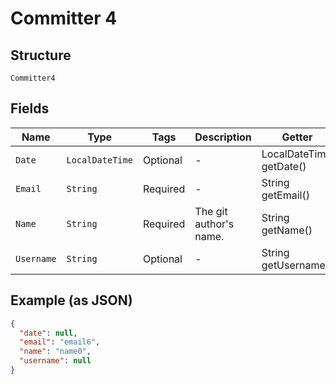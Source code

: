 
# Committer 4

## Structure

`Committer4`

## Fields

| Name | Type | Tags | Description | Getter | Setter |
|  --- | --- | --- | --- | --- | --- |
| `Date` | `LocalDateTime` | Optional | - | LocalDateTime getDate() | setDate(LocalDateTime date) |
| `Email` | `String` | Required | - | String getEmail() | setEmail(String email) |
| `Name` | `String` | Required | The git author's name. | String getName() | setName(String name) |
| `Username` | `String` | Optional | - | String getUsername() | setUsername(String username) |

## Example (as JSON)

```json
{
  "date": null,
  "email": "email6",
  "name": "name0",
  "username": null
}
```

